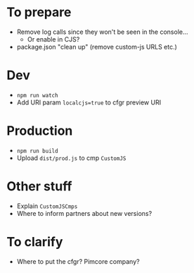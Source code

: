 # To prepare

* Remove log calls since they won't be seen in the console...
  + Or enable in CJS?
* package.json "clean up" (remove custom-js URLS etc.)

# Dev

* `npm run watch`
* Add URI param `localcjs=true` to cfgr preview URI

# Production

* `npm run build`
* Upload `dist/prod.js` to cmp `CustomJS`

# Other stuff

* Explain `CustomJSCmps`
* Where to inform partners about new versions?

# To clarify

* Where to put the cfgr? Pimcore company?
